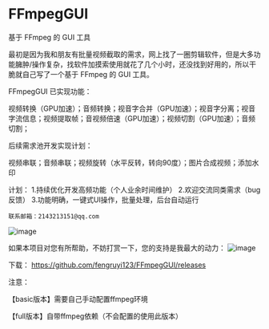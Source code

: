 # FFmpegGUI
基于 FFmpeg 的 GUI 工具

 最初是因为我和朋友有批量视频截取的需求，网上找了一圈剪辑软件，但是大多功能臃肿/操作复杂，找软件加摸索使用就花了几个小时，还没找到好用的，所以干脆就自己写了一个基于 FFmpeg 的 GUI 工具。

 FFmpegGUI 已实现功能：
 
 视频转换（GPU加速）；音频转换；视音字合并（GPU加速）；视音字分离；视音字流信息；视频提取帧；音视频倍速（GPU加速）；视频切割（GPU加速）；音频切割；

 后续需求池开发实现计划：
 
 视频串联；音频串联；视频旋转（水平反转，转向90度）；图片合成视频；添加水印

计划： 
1.持续优化开发高频功能（个人业余时间维护） 
2.欢迎交流同类需求（bug反馈） 
3.功能明确，一键式UI操作，批量处理，后台自动运行

 	联系邮箱：2143213151@qq.com

![image](https://github.com/user-attachments/assets/22ee3c8e-ac96-4e43-be12-583ce277ca30)

如果本项目对您有所帮助，不妨打赏一下，您的支持是我最大的动力：
![image](https://github.com/user-attachments/assets/9731ecc8-3662-4b8c-84eb-23db13de9033)

下载：
https://github.com/fengruyi123/FFmpegGUI/releases

注意：

【basic版本】需要自己手动配置ffmpeg环境

【full版本】自带ffmpeg依赖（不会配置的使用此版本）
